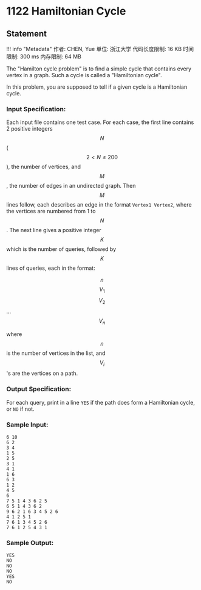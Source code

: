 
# 1122 Hamiltonian Cycle

## Statement

!!! info "Metadata"
    作者: CHEN, Yue
    单位: 浙江大学
    代码长度限制: 16 KB
    时间限制: 300 ms
    内存限制: 64 MB

The "Hamilton cycle problem" is to find a simple cycle that contains every vertex in a graph. Such a cycle is called a "Hamiltonian cycle".

In this problem, you are supposed to tell if a given cycle is a Hamiltonian cycle.

### Input Specification:

Each input file contains one test case. For each case, the first line contains 2 positive integers $$N$$ ($$2< N \le 200$$), the number of vertices, and $$M$$, the number of edges in an undirected graph. Then $$M$$ lines follow, each describes an edge in the format `Vertex1 Vertex2`, where the vertices are numbered from 1 to $$N$$. The next line gives a positive integer $$K$$ which is the number of queries, followed by $$K$$ lines of queries, each in the format:

$$n$$ $$V_1$$ $$V_2$$ ... $$V_n$$

where $$n$$ is the number of vertices in the list, and $$V_i$$'s are the vertices on a path.

### Output Specification:

For each query, print in a line `YES` if the path does form a Hamiltonian cycle, or `NO` if not.

### Sample Input:
```plaintext
6 10
6 2
3 4
1 5
2 5
3 1
4 1
1 6
6 3
1 2
4 5
6
7 5 1 4 3 6 2 5
6 5 1 4 3 6 2
9 6 2 1 6 3 4 5 2 6
4 1 2 5 1
7 6 1 3 4 5 2 6
7 6 1 2 5 4 3 1
```

### Sample Output:
```plaintext
YES
NO
NO
NO
YES
NO
```


